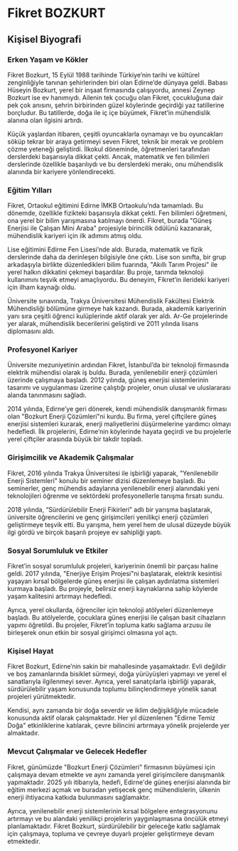 # Fikret BOZKURT

## Kişisel Biyografi

### Erken Yaşam ve Kökler

Fikret Bozkurt, 15 Eylül 1988 tarihinde Türkiye’nin tarihi ve kültürel zenginliğiyle tanınan şehirlerinden biri olan Edirne’de dünyaya geldi. Babası Hüseyin Bozkurt, yerel bir inşaat firmasında çalışıyordu, annesi Zeynep Bozkurt ise ev hanımıydı. Ailenin tek çocuğu olan Fikret, çocukluğuna dair pek çok anısını, şehrin birbirinden güzel köylerinde geçirdiği yaz tatillerine borçludur. Bu tatillerde, doğa ile iç içe büyümek, Fikret’in mühendislik alanına olan ilgisini artırdı.

Küçük yaşlardan itibaren, çeşitli oyuncaklarla oynamayı ve bu oyuncakları söküp tekrar bir araya getirmeyi seven Fikret, teknik bir merak ve problem çözme yeteneği geliştirdi. İlkokul döneminde, öğretmenleri tarafından derslerdeki başarısıyla dikkat çekti. Ancak, matematik ve fen bilimleri derslerinde özellikle başarılıydı ve bu derslerdeki merakı, onu mühendislik alanında bir kariyere yönlendirecekti.

### Eğitim Yılları

Fikret, Ortaokul eğitimini Edirne İMKB Ortaokulu’nda tamamladı. Bu dönemde, özellikle fizikteki başarısıyla dikkat çekti. Fen bilimleri öğretmeni, ona yerel bir bilim yarışmasına katılmayı önerdi. Fikret, burada "Güneş Enerjisi ile Çalışan Mini Araba" projesiyle birincilik ödülünü kazanarak, mühendislik kariyeri için ilk adımını atmış oldu.

Lise eğitimini Edirne Fen Lisesi’nde aldı. Burada, matematik ve fizik derslerinde daha da derinleşen bilgisiyle öne çıktı. Lise son sınıfta, bir grup arkadaşıyla birlikte düzenledikleri bilim fuarında, "Akıllı Tarım Projesi" ile yerel halkın dikkatini çekmeyi başardılar. Bu proje, tarımda teknoloji kullanımını teşvik etmeyi amaçlıyordu. Bu deneyim, Fikret’in ilerideki kariyeri için ilham kaynağı oldu.

Üniversite sınavında, Trakya Üniversitesi Mühendislik Fakültesi Elektrik Mühendisliği bölümüne girmeye hak kazandı. Burada, akademik kariyerinin yanı sıra çeşitli öğrenci kulüplerinde aktif olarak yer aldı. Ar-Ge projelerinde yer alarak, mühendislik becerilerini geliştirdi ve 2011 yılında lisans diplomasını aldı.

### Profesyonel Kariyer

Üniversite mezuniyetinin ardından Fikret, İstanbul’da bir teknoloji firmasında elektrik mühendisi olarak iş buldu. Burada, yenilenebilir enerji çözümleri üzerinde çalışmaya başladı. 2012 yılında, güneş enerjisi sistemlerinin tasarımı ve uygulanması üzerine çalıştığı projeler, onun ulusal ve uluslararası alanda tanınmasını sağladı.

2014 yılında, Edirne’ye geri dönerek, kendi mühendislik danışmanlık firması olan "Bozkurt Enerji Çözümleri"ni kurdu. Bu firma, yerel çiftçilere güneş enerjisi sistemleri kurarak, enerji maliyetlerini düşürmelerine yardımcı olmayı hedefledi. İlk projelerini, Edirne’nin köylerinde hayata geçirdi ve bu projelerle yerel çiftçiler arasında büyük bir takdir topladı.

### Girişimcilik ve Akademik Çalışmalar

Fikret, 2016 yılında Trakya Üniversitesi ile işbirliği yaparak, "Yenilenebilir Enerji Sistemleri" konulu bir seminer dizisi düzenlemeye başladı. Bu seminerler, genç mühendis adaylarına yenilenebilir enerji alanındaki yeni teknolojileri öğrenme ve sektördeki profesyonellerle tanışma fırsatı sundu.

2018 yılında, “Sürdürülebilir Enerji Fikirleri” adlı bir yarışma başlatarak, üniversite öğrencilerini ve genç girişimcileri yenilikçi enerji çözümleri geliştirmeye teşvik etti. Bu yarışma, hem yerel hem de ulusal düzeyde büyük ilgi gördü ve birçok başarılı projeye ev sahipliği yaptı.

### Sosyal Sorumluluk ve Etkiler

Fikret’in sosyal sorumluluk projeleri, kariyerinin önemli bir parçası haline geldi. 2017 yılında, "Enerjiye Erişim Projesi"ni başlatarak, elektrik kesintisi yaşayan kırsal bölgelerde güneş enerjisi ile çalışan aydınlatma sistemleri kurmaya başladı. Bu projeyle, belirsiz enerji kaynaklarına sahip köylerde yaşam kalitesini artırmayı hedefledi.

Ayrıca, yerel okullarda, öğrenciler için teknoloji atölyeleri düzenlemeye başladı. Bu atölyelerde, çocuklara güneş enerjisi ile çalışan basit cihazların yapımı öğretildi. Bu projeler, Fikret’in topluma katkı sağlama arzusu ile birleşerek onun etkin bir sosyal girişimci olmasına yol açtı.

### Kişisel Hayat

Fikret Bozkurt, Edirne’nin sakin bir mahallesinde yaşamaktadır. Evli değildir ve boş zamanlarında bisiklet sürmeyi, doğa yürüyüşleri yapmayı ve yerel el sanatlarıyla ilgilenmeyi sever. Ayrıca, yerel sanatçılarla işbirliği yaparak, sürdürülebilir yaşam konusunda toplumu bilinçlendirmeye yönelik sanat projeleri yürütmektedir.

Kendisi, aynı zamanda bir doğa severdir ve iklim değişikliğiyle mücadele konusunda aktif olarak çalışmaktadır. Her yıl düzenlenen "Edirne Temiz Doğa" etkinliklerine katılarak, çevre bilincini artırmaya yönelik projelerde yer almaktadır.

### Mevcut Çalışmalar ve Gelecek Hedefler

Fikret, günümüzde "Bozkurt Enerji Çözümleri" firmasının büyümesi için çalışmaya devam etmekte ve aynı zamanda yerel girişimcilere danışmanlık yapmaktadır. 2025 yılı itibarıyla, hedefi, Edirne'de güneş enerjisi alanında bir eğitim merkezi açmak ve buradan yetişecek genç mühendislerin, ülkenin enerji ihtiyacına katkıda bulunmasını sağlamaktır.

Ayrıca, yenilenebilir enerji sistemlerinin kırsal bölgelere entegrasyonunu artırmayı ve bu alandaki yenilikçi projelerin yaygınlaşmasına öncülük etmeyi planlamaktadır. Fikret Bozkurt, sürdürülebilir bir geleceğe katkı sağlamak için çalışmaya, topluma ve çevreye duyarlı projeler geliştirmeye devam etmektedir.